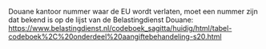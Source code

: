 Douane kantoor nummer waar de EU wordt verlaten, moet een nummer zijn dat bekend is op de lijst van de Belastingdienst Douane: https://www.belastingdienst.nl/codeboek_sagitta/huidig/html/tabel-codeboek%2C%20onderdeel%20aangiftebehandeling-s20.html